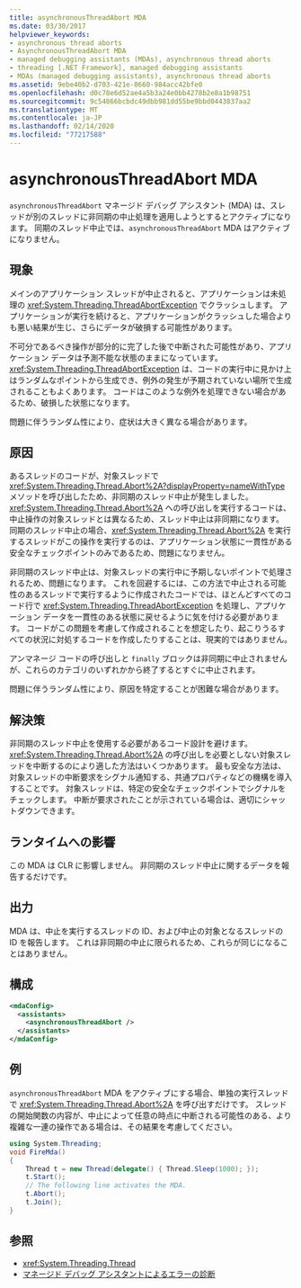 ```yaml
---
title: asynchronousThreadAbort MDA
ms.date: 03/30/2017
helpviewer_keywords:
- asynchronous thread aborts
- AsynchronousThreadAbort MDA
- managed debugging assistants (MDAs), asynchronous thread aborts
- threading [.NET Framework], managed debugging assistants
- MDAs (managed debugging assistants), asynchronous thread aborts
ms.assetid: 9ebe40b2-d703-421e-8660-984acc42bfe0
ms.openlocfilehash: d0c78e6d52ae4a5b3a24e0bb4278b2e8a1b98751
ms.sourcegitcommit: 9c54866bcbdc49dbb981dd55be9bbd0443837aa2
ms.translationtype: MT
ms.contentlocale: ja-JP
ms.lasthandoff: 02/14/2020
ms.locfileid: "77217588"
---
```

# <a name="asynchronousthreadabort-mda"></a>asynchronousThreadAbort MDA
`asynchronousThreadAbort` マネージド デバッグ アシスタント (MDA) は、スレッドが別のスレッドに非同期の中止処理を適用しようとするとアクティブになります。 同期のスレッド中止では、`asynchronousThreadAbort` MDA はアクティブになりません。

## <a name="symptoms"></a>現象
 メインのアプリケーション スレッドが中止されると、アプリケーションは未処理の <xref:System.Threading.ThreadAbortException> でクラッシュします。 アプリケーションが実行を続けると、アプリケーションがクラッシュした場合よりも悪い結果が生じ、さらにデータが破損する可能性があります。

 不可分であるべき操作が部分的に完了した後で中断された可能性があり、アプリケーション データは予測不能な状態のままになっています。 <xref:System.Threading.ThreadAbortException> は、コードの実行中に見かけ上はランダムなポイントから生成でき、例外の発生が予期されていない場所で生成されることもよくあります。 コードはこのような例外を処理できない場合があるため、破損した状態になります。

 問題に伴うランダム性により、症状は大きく異なる場合があります。

## <a name="cause"></a>原因
 あるスレッドのコードが、対象スレッドで <xref:System.Threading.Thread.Abort%2A?displayProperty=nameWithType> メソッドを呼び出したため、非同期のスレッド中止が発生しました。 <xref:System.Threading.Thread.Abort%2A> への呼び出しを実行するコードは、中止操作の対象スレッドとは異なるため、スレッド中止は非同期になります。 同期のスレッド中止の場合、<xref:System.Threading.Thread.Abort%2A> を実行するスレッドがこの操作を実行するのは、アプリケーション状態に一貫性がある安全なチェックポイントのみであるため、問題になりません。

 非同期のスレッド中止は、対象スレッドの実行中に予期しないポイントで処理されるため、問題になります。 これを回避するには、この方法で中止される可能性のあるスレッドで実行するように作成されたコードでは、ほとんどすべてのコード行で <xref:System.Threading.ThreadAbortException> を処理し、アプリケーション データを一貫性のある状態に戻せるように気を付ける必要があります。 コードがこの問題を考慮して作成されることを想定したり、起こりうるすべての状況に対処するコードを作成したりすることは、現実的ではありません。

 アンマネージ コードの呼び出しと `finally` ブロックは非同期に中止されませんが、これらのカテゴリのいずれかから終了するとすぐに中止されます。

 問題に伴うランダム性により、原因を特定することが困難な場合があります。

## <a name="resolution"></a>解決策
 非同期のスレッド中止を使用する必要があるコード設計を避けます。 <xref:System.Threading.Thread.Abort%2A> の呼び出しを必要としない対象スレッドを中断するのにより適した方法はいくつかあります。 最も安全な方法は、対象スレッドの中断要求をシグナル通知する、共通プロパティなどの機構を導入することです。 対象スレッドは、特定の安全なチェックポイントでシグナルをチェックします。 中断が要求されたことが示されている場合は、適切にシャットダウンできます。

## <a name="effect-on-the-runtime"></a>ランタイムへの影響
 この MDA は CLR に影響しません。 非同期のスレッド中止に関するデータを報告するだけです。

## <a name="output"></a>出力
 MDA は、中止を実行するスレッドの ID、および中止の対象となるスレッドの ID を報告します。 これは非同期の中止に限られるため、これらが同じになることはありません。

## <a name="configuration"></a>構成

```xml
<mdaConfig>
  <assistants>
    <asynchronousThreadAbort />
  </assistants>
</mdaConfig>
```

## <a name="example"></a>例
 `asynchronousThreadAbort` MDA をアクティブにする場合、単独の実行スレッドで <xref:System.Threading.Thread.Abort%2A> を呼び出すだけです。 スレッドの開始関数の内容が、中止によって任意の時点に中断される可能性のある、より複雑な一連の操作である場合は、その結果を考慮してください。

```csharp
using System.Threading;
void FireMda()
{
    Thread t = new Thread(delegate() { Thread.Sleep(1000); });
    t.Start();
    // The following line activates the MDA.
    t.Abort();
    t.Join();
}
```

## <a name="see-also"></a>参照

- <xref:System.Threading.Thread>
- [マネージド デバッグ アシスタントによるエラーの診断](diagnosing-errors-with-managed-debugging-assistants.md)
